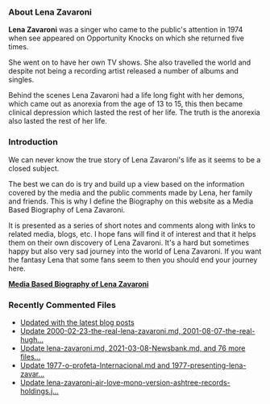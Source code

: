 ### About Lena Zavaroni

<p><strong>Lena Zavaroni</strong> was a singer who came to the public's attention in 1974 when see appeared on Opportunity Knocks on which she returned five times.</p>

<p>She went on to have her own TV shows. She also travelled the world and despite not being a recording artist released a number of albums and singles.</p>

<p>Behind the scenes Lena Zavaroni had a life long fight with her demons, which came out as anorexia from the age of 13 to 15, this then became clinical depression which lasted the rest of her life. The truth is the anorexia also lasted the rest of her life.</p>

### Introduction

<p>We can never know the true story of Lena Zavaroni's life as it seems to be a closed subject.</p>

<p>The best we can do is try and build up a view based on the information covered by the media and the public comments made by Lena, her family and friends. This is why I define the Biography on this website as a Media Based Biography of Lena Zavaroni.</p>

<p>It is presented as a series of short notes and comments along with links to related media, blogs, etc. I hope fans will find it of interest and that it helps them on their own discovery of Lena Zavaroni. It's a hard but sometimes happy but also very sad journey into the world of Lena Zavaroni. If you want the fantasy Lena that some fans seem to then you should end your journey here.</p>

<a href="https://fanzoflenazavaroni.github.io/biography/lena-zavaroni/"><strong>Media Based Biography of Lena Zavaroni</strong></a>

### Recently Commented Files

<!-- BLOG-POST-LIST:START -->
- [Updated with the latest blog posts](https://github.com/FanzOfLenaZavaroni/fanzoflenazavaroni.github.io/commit/a932c789fdd2f2a7b28c646bc9376d8a59cdf62f)
- [Update 2000-02-23-the-real-lena-zavaroni.md, 2001-08-07-the-real-hugh…](https://github.com/FanzOfLenaZavaroni/fanzoflenazavaroni.github.io/commit/b99921575b6029ec4828414640599c17f0d85deb)
- [Update lena-zavaroni.md, 2021-03-08-Newsbank.md, and 76 more files...](https://github.com/FanzOfLenaZavaroni/fanzoflenazavaroni.github.io/commit/f3b904b5c7f2cf9acca07110e856ebd4f527d648)
- [Update 1977-o-profeta-Internacional.md and 1977-presenting-lena-zavar…](https://github.com/FanzOfLenaZavaroni/fanzoflenazavaroni.github.io/commit/4d21ed076192b8cf540258c39e37e60dcde86a46)
- [Update lena-zavaroni-air-love-mono-version-ashtree-records-holdings.j…](https://github.com/FanzOfLenaZavaroni/fanzoflenazavaroni.github.io/commit/057ea9eb86dbd18e7af6b0167cabf9a9b73057d8)
<!-- BLOG-POST-LIST:END -->
